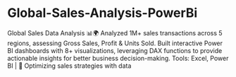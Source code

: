 # Global-Sales-Analysis-PowerBi
Global Sales Data Analysis 📊🌍 Analyzed 1M+ sales transactions across 5 regions, assessing Gross Sales, Profit &amp; Units Sold. Built interactive Power BI dashboards with 8+ visualizations, leveraging DAX functions to provide actionable insights for better business decision-making.  Tools: Excel, Power BI | 📌 Optimizing sales strategies with data
